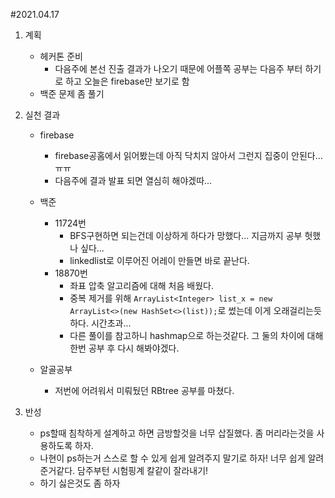 #2021.04.17

1. 계획
    - 헤커톤 준비
        - 다음주에 본선 진출 결과가 나오기 때문에 어플쪽 공부는 다음주 부터 하기로 하고 오늘은 firebase만 보기로 함
    - 백준 문제 좀 풀기

2. 실천 결과
    - firebase
        - firebase공홈에서 읽어봤는데 아직 닥치지 않아서 그런지 집중이 안된다...ㅠㅠ
        - 다음주에 결과 발표 되면 열심히 해야겠따...

    - 백준
        - 11724번
            - BFS구현하면 되는건데 이상하게 하다가 망했다... 지금까지 공부 헛했나 싶다...
            - linkedlist로 이루어진 어레이 만들면 바로 끝난다.
        - 18870번
            - 좌표 압축 알고리즘에 대해 처음 배웠다. 
            - 중복 제거를 위해 ```ArrayList<Integer> list_x = new ArrayList<>(new HashSet<>(list));```로 썼는데 이게 오래걸리는듯 하다. 시간초과...
            - 다른 풀이를 참고하니 hashmap으로 하는것같다. 그 둘의 차이에 대해 한번 공부 후 다시 해봐야겠다.
            
    - 알골공부
        - 저번에 어려워서 미뤄뒀던 RBtree 공부를 마쳤다.

3. 반성
    - ps할때 침착하게 설계하고 하면 금방할것을 너무 삽질했다. 좀 머리라는것을 사용하도록 하자.
    - 나현이 ps하는거 스스로 할 수 있게 쉽게 알려주지 말기로 하자! 너무 쉽게 알려준거같다. 담주부턴 시험핑계 칼같이 잘라내기!
    - 하기 싫은것도 좀 하자